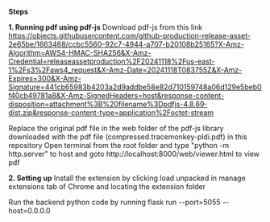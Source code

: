 **Steps**

**1. Running pdf using pdf-js**
Download pdf-js from this link https://objects.githubusercontent.com/github-production-release-asset-2e65be/1663468/ccbc5560-92c7-4944-a707-b20108b25165?X-Amz-Algorithm=AWS4-HMAC-SHA256&X-Amz-Credential=releaseassetproduction%2F20241118%2Fus-east-1%2Fs3%2Faws4_request&X-Amz-Date=20241118T083755Z&X-Amz-Expires=300&X-Amz-Signature=441cb65983b4203a2d9addbe58e82d710159748a06d129e5beb0f40cb49781a8&X-Amz-SignedHeaders=host&response-content-disposition=attachment%3B%20filename%3Dpdfjs-4.8.69-dist.zip&response-content-type=application%2Foctet-stream

Replace the original pdf file in the web folder of the pdf-js library downloaded with the pdf file (compressed.tracemonkey-pldi.pdf) in this repository
Open terminal from the root folder and type "python -m http.server" to host and goto http://localhost:8000/web/viewer.html to view pdf

**2. Setting up**
Install the extension by clicking load unpacked in manage extensions tab of Chrome and locating the extension folder

Run the backend python code by running flask run --port=5055 --host=0.0.0.0



 
